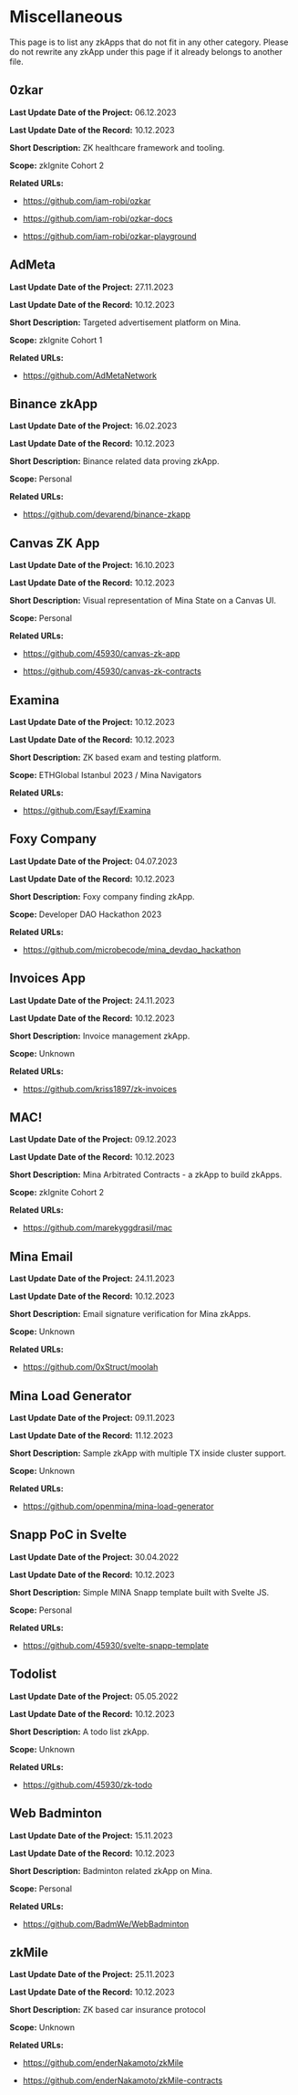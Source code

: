 # Miscellaneous

This page is to list any zkApps that do not fit in any other category. Please do not rewrite any zkApp under this page if it already belongs to another file.

## 0zkar

**Last Update Date of the Project:** 06.12.2023

**Last Update Date of the Record:** 10.12.2023

**Short Description:** ZK healthcare framework and tooling.

**Scope:** zkIgnite Cohort 2

**Related URLs:** 

- https://github.com/iam-robi/ozkar

- https://github.com/iam-robi/ozkar-docs

- https://github.com/iam-robi/ozkar-playground

## AdMeta

**Last Update Date of the Project:** 27.11.2023

**Last Update Date of the Record:** 10.12.2023

**Short Description:** Targeted advertisement platform on Mina.

**Scope:** zkIgnite Cohort 1

**Related URLs:** 

- https://github.com/AdMetaNetwork

## Binance zkApp

**Last Update Date of the Project:** 16.02.2023

**Last Update Date of the Record:** 10.12.2023

**Short Description:** Binance related data proving zkApp.

**Scope:** Personal

**Related URLs:** 

- https://github.com/devarend/binance-zkapp

## Canvas ZK App

**Last Update Date of the Project:** 16.10.2023

**Last Update Date of the Record:** 10.12.2023

**Short Description:** Visual representation of Mina State on a Canvas UI.

**Scope:** Personal

**Related URLs:** 

- https://github.com/45930/canvas-zk-app

- https://github.com/45930/canvas-zk-contracts

## Examina

**Last Update Date of the Project:** 10.12.2023

**Last Update Date of the Record:** 10.12.2023

**Short Description:** ZK based exam and testing platform.

**Scope:** ETHGlobal Istanbul 2023 / Mina Navigators

**Related URLs:** 

- https://github.com/Esayf/Examina

## Foxy Company

**Last Update Date of the Project:** 04.07.2023

**Last Update Date of the Record:** 10.12.2023

**Short Description:** Foxy company finding zkApp.

**Scope:** Developer DAO Hackathon 2023

**Related URLs:** 

- https://github.com/microbecode/mina_devdao_hackathon

## Invoices App

**Last Update Date of the Project:** 24.11.2023

**Last Update Date of the Record:** 10.12.2023

**Short Description:** Invoice management zkApp.

**Scope:** Unknown

**Related URLs:** 

- https://github.com/kriss1897/zk-invoices

## MAC!

**Last Update Date of the Project:** 09.12.2023

**Last Update Date of the Record:** 10.12.2023

**Short Description:** Mina Arbitrated Contracts - a zkApp to build zkApps.

**Scope:** zkIgnite Cohort 2

**Related URLs:** 

- https://github.com/marekyggdrasil/mac

## Mina Email

**Last Update Date of the Project:** 24.11.2023

**Last Update Date of the Record:** 10.12.2023

**Short Description:** Email signature verification for Mina zkApps.

**Scope:** Unknown

**Related URLs:** 

- https://github.com/0xStruct/moolah

## Mina Load Generator

**Last Update Date of the Project:** 09.11.2023

**Last Update Date of the Record:** 11.12.2023

**Short Description:** Sample zkApp with multiple TX inside cluster support.

**Scope:** Unknown

**Related URLs:** 

- https://github.com/openmina/mina-load-generator

## Snapp PoC in Svelte

**Last Update Date of the Project:** 30.04.2022

**Last Update Date of the Record:** 10.12.2023

**Short Description:** Simple MINA Snapp template built with Svelte JS.

**Scope:** Personal

**Related URLs:** 

- https://github.com/45930/svelte-snapp-template

## Todolist

**Last Update Date of the Project:** 05.05.2022

**Last Update Date of the Record:** 10.12.2023

**Short Description:** A todo list zkApp.

**Scope:** Unknown

**Related URLs:** 

- https://github.com/45930/zk-todo

## Web Badminton

**Last Update Date of the Project:** 15.11.2023

**Last Update Date of the Record:** 10.12.2023

**Short Description:** Badminton related zkApp on Mina.

**Scope:** Personal

**Related URLs:** 

- https://github.com/BadmWe/WebBadminton

## zkMile

**Last Update Date of the Project:** 25.11.2023

**Last Update Date of the Record:** 10.12.2023

**Short Description:** ZK based car insurance protocol

**Scope:** Unknown

**Related URLs:** 

- https://github.com/enderNakamoto/zkMile

- https://github.com/enderNakamoto/zkMile-contracts